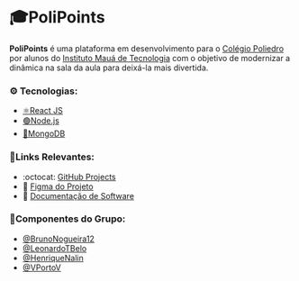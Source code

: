 # 🎓PoliPoints
**PoliPoints** é uma plataforma em desenvolvimento para o [Colégio Poliedro](https://www.colegiopoliedro.com.br/) por alunos do [Instituto Mauá de Tecnologia](https://maua.br/) com o objetivo de modernizar a dinâmica na sala da aula para deixá-la mais divertida.  

### ⚙️ Tecnologias:
- [⚛️React JS](https://react.dev/)
- [🟢Node.js](https://nodejs.org/)
- [🍃MongoDB](https://www.mongodb.com/)
  
### 🔗Links Relevantes:
- :octocat: [GitHub Projects](https://github.com/orgs/PII-3-Semestre-CIC-2025/projects/1/views/1)
- 📐 [Figma do Projeto](https://www.figma.com/design/hKAIL7VGMuepwqao3CamLZ/PI---2025---1SEMESTRE?node-id=0-1&t=XGezNpkPVttgZG90-1)  
- 📑 [Documentação de Software](https://docs.google.com/document/d/1pHsOSU04TJgMk6EXPzR1UY7-iCh9av8w/edit?usp=sharing&ouid=114838215933637261222&rtpof=true&sd=true)

### 👥Componentes do Grupo:
- [@BrunoNogueira12](https://github.com/BrunoNogueira12)  
- [@LeonardoTBelo](https://github.com/LeonardoTBelo)  
- [@HenriqueNalin](https://github.com/HenriqueNalin)  
- [@VPortoV](https://github.com/VPortoV)
